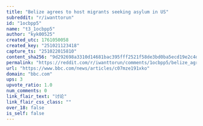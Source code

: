 ```yaml
---
title: "Belize agrees to host migrants seeking asylum in US"
subreddit: "r/iwanttorun"
id: "1ocbpp5"
name: "t3_1ocbpp5"
author: "kyk00525"
created_utc: 1761050058
created_key: "251021123418"
capture_ts: "251022015810"
content_sha256: "9d292698a3310d14681bac395fff2521f58de3bd0ba5ecd19e2c4deb0522ddbe"
permalink: "https://reddit.com/r/iwanttorun/comments/1ocbpp5/belize_agrees_to_host_migrants_seeking_asylum_in/"
url: "https://www.bbc.com/news/articles/c07mze191xko"
domain: "bbc.com"
ups: 3
upvote_ratio: 1.0
num_comments: 0
link_flair_text: "讨论"
link_flair_css_class: ""
over_18: false
is_self: false
---
```


